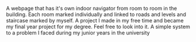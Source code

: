 A webpage that has it's own indoor navigator from room to room in the building. Each room marked individually and linked to roads and levels and staircase marked by myself. A project I made in my free time and became my final year project for my degree. Feel free to look into it. A simple system to a problem I faced during my junior years in the university
